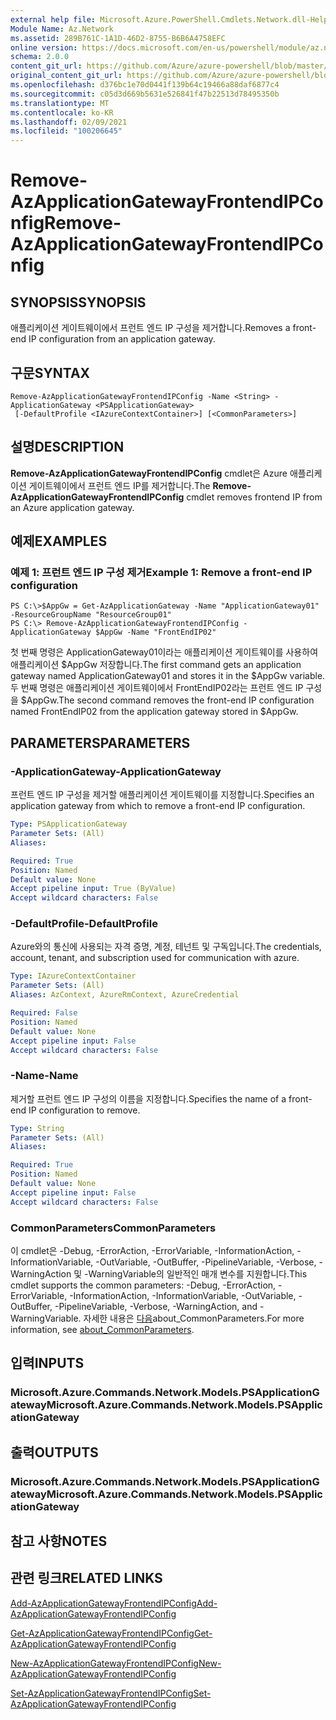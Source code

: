```yaml
---
external help file: Microsoft.Azure.PowerShell.Cmdlets.Network.dll-Help.xml
Module Name: Az.Network
ms.assetid: 289B761C-1A1D-46D2-8755-B6B6A4758EFC
online version: https://docs.microsoft.com/en-us/powershell/module/az.network/remove-azapplicationgatewayfrontendipconfig
schema: 2.0.0
content_git_url: https://github.com/Azure/azure-powershell/blob/master/src/Network/Network/help/Remove-AzApplicationGatewayFrontendIPConfig.md
original_content_git_url: https://github.com/Azure/azure-powershell/blob/master/src/Network/Network/help/Remove-AzApplicationGatewayFrontendIPConfig.md
ms.openlocfilehash: d376bc1e70d0441f139b64c19466a88daf6877c4
ms.sourcegitcommit: c05d3d669b5631e526841f47b22513d78495350b
ms.translationtype: MT
ms.contentlocale: ko-KR
ms.lasthandoff: 02/09/2021
ms.locfileid: "100206645"
---
```

# <span data-ttu-id="25753-101">Remove-AzApplicationGatewayFrontendIPConfig</span><span class="sxs-lookup"><span data-stu-id="25753-101">Remove-AzApplicationGatewayFrontendIPConfig</span></span>

## <span data-ttu-id="25753-102">SYNOPSIS</span><span class="sxs-lookup"><span data-stu-id="25753-102">SYNOPSIS</span></span>
<span data-ttu-id="25753-103">애플리케이션 게이트웨이에서 프런트 엔드 IP 구성을 제거합니다.</span><span class="sxs-lookup"><span data-stu-id="25753-103">Removes a front-end IP configuration from an application gateway.</span></span>

## <span data-ttu-id="25753-104">구문</span><span class="sxs-lookup"><span data-stu-id="25753-104">SYNTAX</span></span>

```
Remove-AzApplicationGatewayFrontendIPConfig -Name <String> -ApplicationGateway <PSApplicationGateway>
 [-DefaultProfile <IAzureContextContainer>] [<CommonParameters>]
```

## <span data-ttu-id="25753-105">설명</span><span class="sxs-lookup"><span data-stu-id="25753-105">DESCRIPTION</span></span>
<span data-ttu-id="25753-106">**Remove-AzApplicationGatewayFrontendIPConfig** cmdlet은 Azure 애플리케이션 게이트웨이에서 프런트 엔드 IP를 제거합니다.</span><span class="sxs-lookup"><span data-stu-id="25753-106">The **Remove-AzApplicationGatewayFrontendIPConfig** cmdlet removes frontend IP from an Azure application gateway.</span></span>

## <span data-ttu-id="25753-107">예제</span><span class="sxs-lookup"><span data-stu-id="25753-107">EXAMPLES</span></span>

### <span data-ttu-id="25753-108">예제 1: 프런트 엔드 IP 구성 제거</span><span class="sxs-lookup"><span data-stu-id="25753-108">Example 1: Remove a front-end IP configuration</span></span>
```
PS C:\>$AppGw = Get-AzApplicationGateway -Name "ApplicationGateway01" -ResourceGroupName "ResourceGroup01"
PS C:\> Remove-AzApplicationGatewayFrontendIPConfig -ApplicationGateway $AppGw -Name "FrontEndIP02"
```

<span data-ttu-id="25753-109">첫 번째 명령은 ApplicationGateway01이라는 애플리케이션 게이트웨이를 사용하여 애플리케이션 $AppGw 저장합니다.</span><span class="sxs-lookup"><span data-stu-id="25753-109">The first command gets an application gateway named ApplicationGateway01 and stores it in the $AppGw variable.</span></span>
<span data-ttu-id="25753-110">두 번째 명령은 애플리케이션 게이트웨이에서 FrontEndIP02라는 프런트 엔드 IP 구성을 $AppGw.</span><span class="sxs-lookup"><span data-stu-id="25753-110">The second command removes the front-end IP configuration named FrontEndIP02 from the application gateway stored in $AppGw.</span></span>

## <span data-ttu-id="25753-111">PARAMETERS</span><span class="sxs-lookup"><span data-stu-id="25753-111">PARAMETERS</span></span>

### <span data-ttu-id="25753-112">-ApplicationGateway</span><span class="sxs-lookup"><span data-stu-id="25753-112">-ApplicationGateway</span></span>
<span data-ttu-id="25753-113">프런트 엔드 IP 구성을 제거할 애플리케이션 게이트웨이를 지정합니다.</span><span class="sxs-lookup"><span data-stu-id="25753-113">Specifies an application gateway from which to remove a front-end IP configuration.</span></span>

```yaml
Type: PSApplicationGateway
Parameter Sets: (All)
Aliases:

Required: True
Position: Named
Default value: None
Accept pipeline input: True (ByValue)
Accept wildcard characters: False
```

### <span data-ttu-id="25753-114">-DefaultProfile</span><span class="sxs-lookup"><span data-stu-id="25753-114">-DefaultProfile</span></span>
<span data-ttu-id="25753-115">Azure와의 통신에 사용되는 자격 증명, 계정, 테넌트 및 구독입니다.</span><span class="sxs-lookup"><span data-stu-id="25753-115">The credentials, account, tenant, and subscription used for communication with azure.</span></span>

```yaml
Type: IAzureContextContainer
Parameter Sets: (All)
Aliases: AzContext, AzureRmContext, AzureCredential

Required: False
Position: Named
Default value: None
Accept pipeline input: False
Accept wildcard characters: False
```

### <span data-ttu-id="25753-116">-Name</span><span class="sxs-lookup"><span data-stu-id="25753-116">-Name</span></span>
<span data-ttu-id="25753-117">제거할 프런트 엔드 IP 구성의 이름을 지정합니다.</span><span class="sxs-lookup"><span data-stu-id="25753-117">Specifies the name of a front-end IP configuration to remove.</span></span>

```yaml
Type: String
Parameter Sets: (All)
Aliases:

Required: True
Position: Named
Default value: None
Accept pipeline input: False
Accept wildcard characters: False
```

### <span data-ttu-id="25753-118">CommonParameters</span><span class="sxs-lookup"><span data-stu-id="25753-118">CommonParameters</span></span>
<span data-ttu-id="25753-119">이 cmdlet은 -Debug, -ErrorAction, -ErrorVariable, -InformationAction, -InformationVariable, -OutVariable, -OutBuffer, -PipelineVariable, -Verbose, -WarningAction 및 -WarningVariable의 일반적인 매개 변수를 지원합니다.</span><span class="sxs-lookup"><span data-stu-id="25753-119">This cmdlet supports the common parameters: -Debug, -ErrorAction, -ErrorVariable, -InformationAction, -InformationVariable, -OutVariable, -OutBuffer, -PipelineVariable, -Verbose, -WarningAction, and -WarningVariable.</span></span> <span data-ttu-id="25753-120">자세한 내용은 [다음](http://go.microsoft.com/fwlink/?LinkID=113216)about_CommonParameters.</span><span class="sxs-lookup"><span data-stu-id="25753-120">For more information, see [about_CommonParameters](http://go.microsoft.com/fwlink/?LinkID=113216).</span></span>

## <span data-ttu-id="25753-121">입력</span><span class="sxs-lookup"><span data-stu-id="25753-121">INPUTS</span></span>

### <span data-ttu-id="25753-122">Microsoft.Azure.Commands.Network.Models.PSApplicationGateway</span><span class="sxs-lookup"><span data-stu-id="25753-122">Microsoft.Azure.Commands.Network.Models.PSApplicationGateway</span></span>

## <span data-ttu-id="25753-123">출력</span><span class="sxs-lookup"><span data-stu-id="25753-123">OUTPUTS</span></span>

### <span data-ttu-id="25753-124">Microsoft.Azure.Commands.Network.Models.PSApplicationGateway</span><span class="sxs-lookup"><span data-stu-id="25753-124">Microsoft.Azure.Commands.Network.Models.PSApplicationGateway</span></span>

## <span data-ttu-id="25753-125">참고 사항</span><span class="sxs-lookup"><span data-stu-id="25753-125">NOTES</span></span>

## <span data-ttu-id="25753-126">관련 링크</span><span class="sxs-lookup"><span data-stu-id="25753-126">RELATED LINKS</span></span>

[<span data-ttu-id="25753-127">Add-AzApplicationGatewayFrontendIPConfig</span><span class="sxs-lookup"><span data-stu-id="25753-127">Add-AzApplicationGatewayFrontendIPConfig</span></span>](./Add-AzApplicationGatewayFrontendIPConfig.md)

[<span data-ttu-id="25753-128">Get-AzApplicationGatewayFrontendIPConfig</span><span class="sxs-lookup"><span data-stu-id="25753-128">Get-AzApplicationGatewayFrontendIPConfig</span></span>](./Get-AzApplicationGatewayFrontendIPConfig.md)

[<span data-ttu-id="25753-129">New-AzApplicationGatewayFrontendIPConfig</span><span class="sxs-lookup"><span data-stu-id="25753-129">New-AzApplicationGatewayFrontendIPConfig</span></span>](./New-AzApplicationGatewayFrontendIPConfig.md)

[<span data-ttu-id="25753-130">Set-AzApplicationGatewayFrontendIPConfig</span><span class="sxs-lookup"><span data-stu-id="25753-130">Set-AzApplicationGatewayFrontendIPConfig</span></span>](./Set-AzApplicationGatewayFrontendIPConfig.md)



